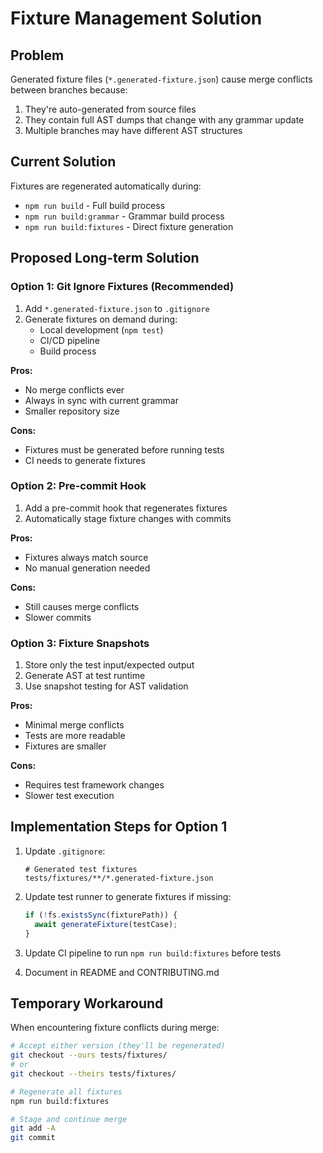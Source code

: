# Fixture Management Solution

## Problem
Generated fixture files (`*.generated-fixture.json`) cause merge conflicts between branches because:
1. They're auto-generated from source files
2. They contain full AST dumps that change with any grammar update
3. Multiple branches may have different AST structures

## Current Solution
Fixtures are regenerated automatically during:
- `npm run build` - Full build process
- `npm run build:grammar` - Grammar build process
- `npm run build:fixtures` - Direct fixture generation

## Proposed Long-term Solution

### Option 1: Git Ignore Fixtures (Recommended)
1. Add `*.generated-fixture.json` to `.gitignore`
2. Generate fixtures on demand during:
   - Local development (`npm test`)
   - CI/CD pipeline
   - Build process

**Pros:**
- No merge conflicts ever
- Always in sync with current grammar
- Smaller repository size

**Cons:**
- Fixtures must be generated before running tests
- CI needs to generate fixtures

### Option 2: Pre-commit Hook
1. Add a pre-commit hook that regenerates fixtures
2. Automatically stage fixture changes with commits

**Pros:**
- Fixtures always match source
- No manual generation needed

**Cons:**
- Still causes merge conflicts
- Slower commits

### Option 3: Fixture Snapshots
1. Store only the test input/expected output
2. Generate AST at test runtime
3. Use snapshot testing for AST validation

**Pros:**
- Minimal merge conflicts
- Tests are more readable
- Fixtures are smaller

**Cons:**
- Requires test framework changes
- Slower test execution

## Implementation Steps for Option 1

1. Update `.gitignore`:
   ```
   # Generated test fixtures
   tests/fixtures/**/*.generated-fixture.json
   ```

2. Update test runner to generate fixtures if missing:
   ```typescript
   if (!fs.existsSync(fixturePath)) {
     await generateFixture(testCase);
   }
   ```

3. Update CI pipeline to run `npm run build:fixtures` before tests

4. Document in README and CONTRIBUTING.md

## Temporary Workaround
When encountering fixture conflicts during merge:
```bash
# Accept either version (they'll be regenerated)
git checkout --ours tests/fixtures/
# or
git checkout --theirs tests/fixtures/

# Regenerate all fixtures
npm run build:fixtures

# Stage and continue merge
git add -A
git commit
```